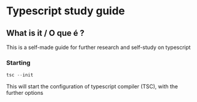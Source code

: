 # Typescript study guide

## What is it / O que é ?
This is a self-made guide for further research and self-study on typescript

### Starting

```javascript
tsc --init
```

This will start the configuration of typescript compiler (TSC), with the further options
